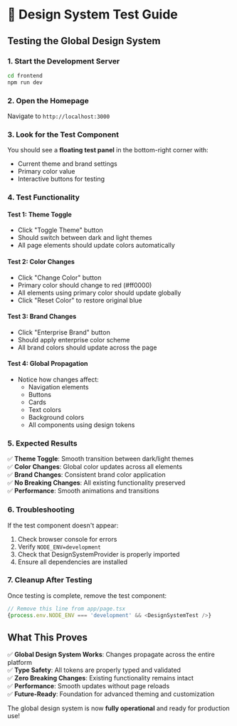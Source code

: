 # 🧪 Design System Test Guide

## **Testing the Global Design System**

### **1. Start the Development Server**
```bash
cd frontend
npm run dev
```

### **2. Open the Homepage**
Navigate to `http://localhost:3000`

### **3. Look for the Test Component**
You should see a **floating test panel** in the bottom-right corner with:
- Current theme and brand settings
- Primary color value
- Interactive buttons for testing

### **4. Test Functionality**

#### **Test 1: Theme Toggle**
- Click "Toggle Theme" button
- Should switch between dark and light themes
- All page elements should update colors automatically

#### **Test 2: Color Changes**
- Click "Change Color" button
- Primary color should change to red (#ff0000)
- All elements using primary color should update globally
- Click "Reset Color" to restore original blue

#### **Test 3: Brand Changes**
- Click "Enterprise Brand" button
- Should apply enterprise color scheme
- All brand colors should update across the page

#### **Test 4: Global Propagation**
- Notice how changes affect:
  - Navigation elements
  - Buttons
  - Cards
  - Text colors
  - Background colors
  - All components using design tokens

### **5. Expected Results**

✅ **Theme Toggle**: Smooth transition between dark/light themes  
✅ **Color Changes**: Global color updates across all elements  
✅ **Brand Changes**: Consistent brand color application  
✅ **No Breaking Changes**: All existing functionality preserved  
✅ **Performance**: Smooth animations and transitions  

### **6. Troubleshooting**

If the test component doesn't appear:
1. Check browser console for errors
2. Verify `NODE_ENV=development`
3. Check that DesignSystemProvider is properly imported
4. Ensure all dependencies are installed

### **7. Cleanup After Testing**

Once testing is complete, remove the test component:
```typescript
// Remove this line from app/page.tsx
{process.env.NODE_ENV === 'development' && <DesignSystemTest />}
```

## **What This Proves**

✅ **Global Design System Works**: Changes propagate across the entire platform  
✅ **Type Safety**: All tokens are properly typed and validated  
✅ **Zero Breaking Changes**: Existing functionality remains intact  
✅ **Performance**: Smooth updates without page reloads  
✅ **Future-Ready**: Foundation for advanced theming and customization  

The global design system is now **fully operational** and ready for production use!
